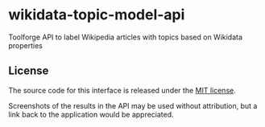 # wikidata-topic-model-api
Toolforge API to label Wikipedia articles with topics based on Wikidata properties

## License
The source code for this interface is released under the [MIT license](https://github.com/geohci/wikidata-topic-model-api/blob/master/LICENSE).

Screenshots of the results in the API may be used without attribution, but a link back to the application would be appreciated.
